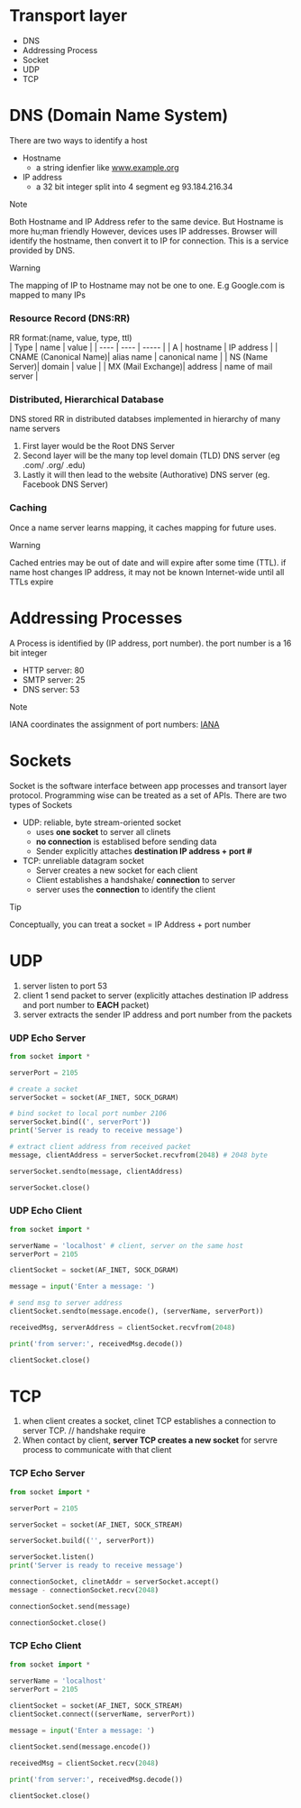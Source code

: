 # Transport layer
* DNS
* Addressing Process
* Socket
* UDP
* TCP

# DNS (Domain Name System)
There are two ways to identify a host
* Hostname
    * a string idenfier like www.example.org
* IP address
    * a 32 bit integer split into 4 segment eg 93.184.216.34 

> [!NOTE]
> Both Hostname and IP Address refer to the same device. But Hostname is more hu;man friendly
> However, devices uses IP addresses. Browser will identify the hostname, then convert it 
> to IP for connection. This is a service provided by DNS.

> [!WARNING]
> The mapping of IP to Hostname may not be one to one. E.g Google.com is mapped to many IPs

### Resource Record (DNS:RR)
RR format:(name, value, type, ttl) <br>
| Type | name | value | 
| ---- | ---- | ----- | 
| A    | hostname | IP address |
| CNAME (Canonical Name)| alias name | canonical name | 
| NS (Name Server)| domain | value | 
| MX (Mail Exchange)| address | name of mail server | 

### Distributed, Hierarchical Database
DNS stored RR in distributed databses implemented in hierarchy of many name servers
1. First layer would be the Root DNS Server
2. Second layer will be the many top level domain (TLD) DNS server (eg .com/ .org/ .edu)
3. Lastly it will then lead to the website (Authorative) DNS server (eg. Facebook DNS Server)

### Caching
Once a name server learns mapping, it caches mapping for future uses. 

> [!WARNING]
> Cached entries may be out of date and will expire after some time (TTL). if name host changes IP address,
> it may not be known Internet-wide until all TTLs expire

# Addressing Processes
A Process is identified by (IP address, port number). the port number is a 16 bit integer
* HTTP server: 80
* SMTP server: 25
* DNS server: 53 

> [!NOTE]
> IANA coordinates the assignment of port numbers: [IANA](http://www.iana.org/assignments/service-names-port-numbers/service-names-port-numbers.xhtml) 

# Sockets
Socket is the software interface between app processes and transort layer protocol.
Programming wise can be treated as a set of APIs. There are two types of Sockets
* UDP: reliable, byte stream-oriented socket
    * uses **one socket** to server all clinets
    * **no connection** is establised before sending data 
    * Sender explicitly attaches **destination IP address + port #** 
* TCP: unreliable datagram socket
    * Server creates a new socket for each client
    * Client establishes a handshake/ **connection** to server 
    * server uses the **connection** to identify the client  

> [!TIP]
> Conceptually, you can treat a socket = IP Address + port number 

# UDP
1. server listen to port 53 
2. client 1 send packet to server (explicitly attaches destination IP address and 
port number to **EACH** packet)
3. server extracts the sender IP address and port number from the packets

### UDP Echo Server
```python
from socket import *

serverPort = 2105

# create a socket
serverSocket = socket(AF_INET, SOCK_DGRAM)

# bind socket to local port number 2106
serverSocket.bind((', serverPort'))
print('Server is ready to receive message')

# extract client address from received packet
message, clientAddress = serverSocket.recvfrom(2048) # 2048 byte

serverSocket.sendto(message, clientAddress)

serverSocket.close()
```

### UDP Echo Client 
```python
from socket import *

serverName = 'localhost' # client, server on the same host
serverPort = 2105

clientSocket = socket(AF_INET, SOCK_DGRAM)

message = input('Enter a message: ')

# send msg to server address
clientSocket.sendto(message.encode(), (serverName, serverPort))

receivedMsg, serverAddress = clientSocket.recvfrom(2048)

print('from server:', receivedMsg.decode())

clientSocket.close()
```

# TCP
1. when client creates a socket, clinet TCP establishes a connection to server TCP. // handshake require
2. When contact by client, **server TCP creates a new socket** for servre process to communicate 
    with that client

### TCP Echo Server 
```python
from socket import *

serverPort = 2105

serverSocket = socket(AF_INET, SOCK_STREAM)

serverSocket.build(('', serverPort))

serverSocket.listen()
print('Server is ready to receive message')

connectionSocket, clinetAddr = serverSocket.accept()
message - connectionSocket.recv(2048)

connectionSocket.send(message)

connectionSocket.close()
```

### TCP Echo Client
```python
from socket import *

serverName = 'localhost'
serverPort = 2105 
 
clientSocket = socket(AF_INET, SOCK_STREAM)
clientSocket.connect((serverName, serverPort))

message = input('Enter a message: ')

clientSocket.send(message.encode())

receivedMsg = clientSocket.recv(2048)

print('from server:', receivedMsg.decode())

clientSocket.close()
```
